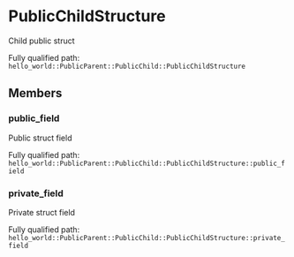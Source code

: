 # PublicChildStructure

Child public struct


Fully qualified path: `hello_world::PublicParent::PublicChild::PublicChildStructure`

## Members

### public_field

Public struct field

Fully qualified path: `hello_world::PublicParent::PublicChild::PublicChildStructure::public_field`


### private_field

Private struct field

Fully qualified path: `hello_world::PublicParent::PublicChild::PublicChildStructure::private_field`


